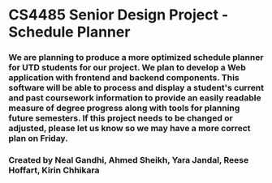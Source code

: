 
# CS4485 Senior Design Project - Schedule Planner


### We are planning to produce a more optimized schedule planner for UTD students for our project. We plan to develop a Web application with frontend and backend components. This software will be able to process and display a student's current and past coursework information to provide an easily readable measure of degree progress along with tools for planning future semesters. If this project needs to be changed or adjusted, please let us know so we may have a more correct plan on Friday.


### Created by Neal Gandhi, Ahmed Sheikh, Yara Jandal, Reese Hoffart, Kirin Chhikara